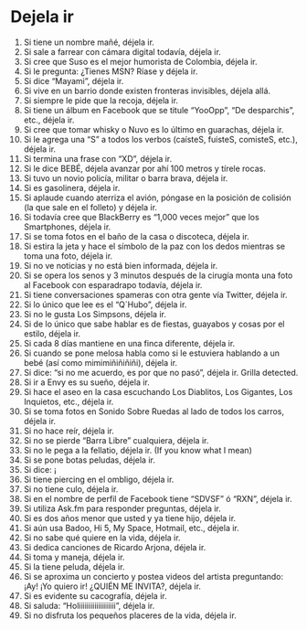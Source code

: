 Dejela ir
========

1.  Si tiene un nombre mañé, déjela ir.
1.  Si sale a farrear con cámara digital todavía, déjela ir.
1.  Si cree que Suso es el mejor humorista de Colombia, déjela ir.
1.  Si le pregunta: ¿Tienes MSN? Ríase y déjela ir.
1.  Si dice “Mayami”, déjela ir.
1.  Si vive en un barrio donde existen fronteras invisibles, déjela allá.
1.  Si siempre le pide que la recoja, déjela ir.
1.  Si tiene un álbum en Facebook que se titule “YooOpp”, “De desparchis”, etc., déjela ir.
1.  Si cree que tomar whisky o Nuvo es lo último en guarachas, déjela ir.
1.  Si le agrega una “S” a todos los verbos (caísteS, fuisteS, comisteS, etc.), déjela ir.
1.  Si termina una frase con “XD”, déjela ir.
1.  Si le dice BEBÉ, déjela avanzar por ahí 100 metros y tírele rocas.
1.  Si tuvo un novio policía, militar o barra brava, déjela ir.
1.  Si es gasolinera, déjela ir.
1.  Si aplaude cuando aterriza el avión, póngase en la posición de colisión (la que sale en el folleto) y déjela ir.
1.  Si todavía cree que BlackBerry es “1,000 veces mejor” que los Smartphones, déjela ir.
1.  Si se toma fotos en el baño de la casa o discoteca, déjela ir.
1.  Si estira la jeta y hace el símbolo de la paz con los dedos mientras se toma una foto, déjela ir.
1.  Si no ve noticias y no está bien informada, déjela ir.
1.  Si se opera los senos y 3 minutos después de la cirugía monta una foto al Facebook con esparadrapo todavía, déjela ir.
1.  Si tiene conversaciones spameras con otra gente vía Twitter, déjela ir.
1.  Si lo único que lee es el “Q´Hubo”, déjela ir.
1.  Si no le gusta Los Simpsons, déjela ir.
1.  Si de lo único que sabe hablar es de fiestas, guayabos y cosas por el estilo, déjela ir.
1.  Si cada 8 días mantiene en una finca diferente, déjela ir.
1.  Si cuando se pone melosa habla como si le estuviera hablando a un bebé (así como mimimiñiñiñiñi), déjela ir.
1.  Si dice: “si no me acuerdo, es por que no pasó”, déjela ir. Grilla detected.
1.  Si ir a Envy es su sueño, déjela ir.
1.  Si hace el aseo en la casa escuchando Los Diablitos, Los Gigantes, Los Inquietos, etc., déjela ir.
1.  Si se toma fotos en Sonido Sobre Ruedas al lado de todos los carros, déjela ir.
1.  Si no hace reír, déjela ir.
1.  Si no se pierde “Barra Libre” cualquiera, déjela ir.
1.  Si no le pega a la fellatio, déjela ir. (If you know what I mean)
1.  Si se pone botas peludas, déjela ir.
1.  Si dice: ¡
1.  Si tiene piercing en el ombligo, déjela ir.
1.  Si no tiene culo, déjela ir.
1.  Si en el nombre de perfil de Facebook tiene “SDVSF” ó “RXN”, déjela ir.
1.  Si utiliza Ask.fm para responder preguntas, déjela ir.
1.  Si es dos años menor que usted y ya tiene hijo, déjela ir.
1.  Si aún usa Badoo, Hi 5, My Space, Hotmail, etc., déjela ir.
1.  Si no sabe qué quiere en la vida, déjela ir.
1.  Si dedica canciones de Ricardo Arjona, déjela ir.
1.  Si toma y maneja, déjela ir.
1.  Si la tiene peluda, déjela ir.
1.  Si se aproxima un concierto y postea videos del artista preguntando: ¡Ay! ¡Yo quiero ir! ¿QUIÉN ME INVITA?, déjela ir.
1.  Si es evidente su cacografía, déjela ir.
1.  Si saluda: “Holiiiiiiiiiiiiiiiiiii”, déjela ir.
1.  Si no disfruta los pequeños placeres de la vida, déjela ir.